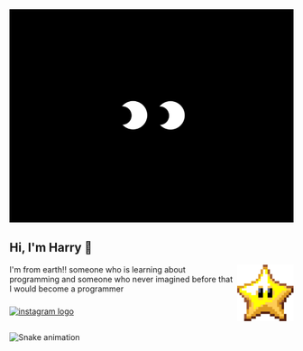 <div align="center">
  <img src="img/download (1).gif">
</div>

## Hi, I'm Harry 👋

<div>
  <img align="right" height="100" src="img/star pixel - Kawaii.gif"  />
  <p align="left">I'm from earth!! someone who is learning about programming and someone who never imagined before that <br> I would become a programmer</p>
</div>

###

<div align="left">
  <a href="https://www.instagram.com/canopuszzz_?igsh=MTlpMmxtMDFmcGd5YQ==" target="_blank">
    <img src="https://img.shields.io/static/v1?message=Instagram&logo=instagram&label=&color=E4405F&logoColor=white&labelColor=&style=flat" height="30" alt="instagram logo"  />
  </a>
</div>

##

<img src="https://raw.githubusercontent.com/rmdhnramlee/rmdhnramlee/output/snake.svg" alt="Snake animation" />

###
